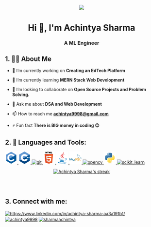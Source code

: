 <p align="center"><a href="#"><img width="40%" height="auto" src="https://user-images.githubusercontent.com/55389276/140866485-8fb1c876-9a8f-4d6a-98dc-08c4981eaf70.gif" height="75px"/></a></p>
 
<h1 align="center">Hi 👋, I'm Achintya Sharma</h1>
<h3 align="center">A ML Engineer</h3>
 
  
## 1. 🙋‍♂️ About Me

- 🔭 I’m currently working on **Creating an EdTech Platform**

- 🌱 I’m currently learning **MERN Stack Web Development**

- 👯 I’m looking to collaborate on **Open Source Projects and Problem Solving.**

- 💬 Ask me about **DSA and Web Development**

- 📫 How to reach me **achintya9998@gmail.com**

- ⚡ Fun fact **There is BIG money in coding 😉**


## 2. 🚀 Languages and Tools:

<p align="left"> <a href="https://www.cprogramming.com/" target="_blank" rel="noreferrer"> <img src="https://raw.githubusercontent.com/devicons/devicon/master/icons/c/c-original.svg" alt="c" width="40" height="40"/> </a> <a href="https://www.w3schools.com/cpp/" target="_blank" rel="noreferrer"> <img src="https://raw.githubusercontent.com/devicons/devicon/master/icons/cplusplus/cplusplus-original.svg" alt="cplusplus" width="40" height="40"/> </a> <a href="https://git-scm.com/" target="_blank" rel="noreferrer"> <img src="https://www.vectorlogo.zone/logos/git-scm/git-scm-icon.svg" alt="git" width="40" height="40"/> </a> <a href="https://www.w3.org/html/" target="_blank" rel="noreferrer"> <img src="https://raw.githubusercontent.com/devicons/devicon/master/icons/html5/html5-original-wordmark.svg" alt="html5" width="40" height="40"/> </a> <a href="https://www.java.com" target="_blank" rel="noreferrer"> <img src="https://raw.githubusercontent.com/devicons/devicon/master/icons/java/java-original.svg" alt="java" width="40" height="40"/> </a> <a href="https://www.mysql.com/" target="_blank" rel="noreferrer"> <img src="https://raw.githubusercontent.com/devicons/devicon/master/icons/mysql/mysql-original-wordmark.svg" alt="mysql" width="40" height="40"/> </a> <a href="https://opencv.org/" target="_blank" rel="noreferrer"> <img src="https://www.vectorlogo.zone/logos/opencv/opencv-icon.svg" alt="opencv" width="40" height="40"/> </a> <a href="https://www.python.org" target="_blank" rel="noreferrer"> <img src="https://raw.githubusercontent.com/devicons/devicon/master/icons/python/python-original.svg" alt="python" width="40" height="40"/> </a> <a href="https://scikit-learn.org/" target="_blank" rel="noreferrer"> <img src="https://upload.wikimedia.org/wikipedia/commons/0/05/Scikit_learn_logo_small.svg" alt="scikit_learn" width="40" height="40"/> </a> </p>
<p align="center">
    <a href="https://github.com/sharmaachintya/github-readme-streak-stats">
        <img title="🔥 Get streak stats for your profile at git.io/streak-stats" alt="Achintya Sharma's streak" src="https://github-readme-streak-stats.herokuapp.com/?user=sharmaachintya&theme=black-ice&hide_border=true&stroke=0000&background=060A0CD0"/>
    </a>
</p>

<br/>
<br/>


## 3. Connect with me:
<p align="left">
<a href="https://linkedin.com/in/https://www.linkedin.com/in/achintya-sharma-aa3a191b1/" target="blank"><img align="center" src="https://raw.githubusercontent.com/rahuldkjain/github-profile-readme-generator/master/src/images/icons/Social/linked-in-alt.svg" alt="https://www.linkedin.com/in/achintya-sharma-aa3a191b1/" height="30" width="40" /></a>
<a href="https://www.hackerrank.com/achintya9998" target="blank"><img align="center" src="https://raw.githubusercontent.com/rahuldkjain/github-profile-readme-generator/master/src/images/icons/Social/hackerrank.svg" alt="achintya9998" height="30" width="40" /></a>
<a href="https://www.leetcode.com/sharmaachintya" target="blank"><img align="center" src="https://raw.githubusercontent.com/rahuldkjain/github-profile-readme-generator/master/src/images/icons/Social/leet-code.svg" alt="sharmaachintya" height="30" width="40" /></a>
</p> 
